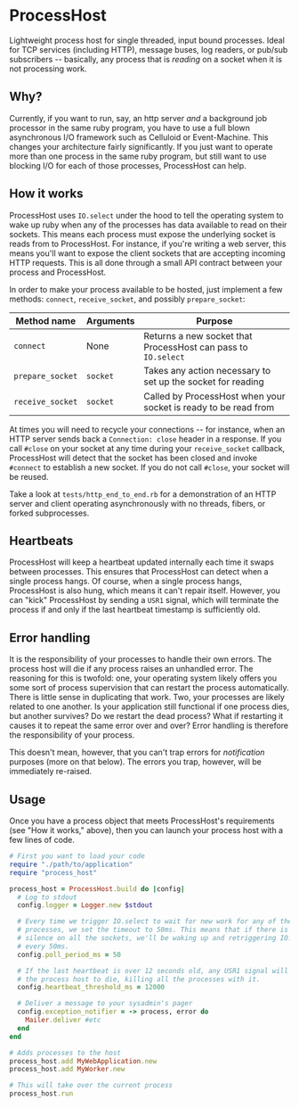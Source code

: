 # ProcessHost

Lightweight process host for single threaded, input bound processes. Ideal for TCP services (including HTTP), message buses, log readers, or pub/sub subscribers -- basically, any process that is *reading* on a socket when it is not processing work.

## Why?

Currently, if you want to run, say, an http server *and* a background job processor in the same ruby program, you have to use a full blown asynchronous I/O framework such as Celluloid or Event-Machine.  This changes your architecture fairly significantly.  If you just want to operate more than one process in the same ruby program, but still want to use blocking I/O for each of those processes, ProcessHost can help.

## How it works

ProcessHost uses `IO.select` under the hood to tell the operating system to wake up ruby when any of the processes has data available to read on their sockets. This means each process must expose the underlying socket is reads from to ProcessHost. For instance, if you're writing a web server, this means you'll want to expose the client sockets that are accepting incoming HTTP requests. This is all done through a small API contract between your process and ProcessHost.

In order to make your process available to be hosted, just implement a few methods: `connect`, `receive_socket`, and possibly `prepare_socket`:

| Method name      | Arguments | Purpose                                                         |
| ---------------- | --------- | --------------------------------------------------------------- |
| `connect`        | None      | Returns a new socket that ProcessHost can pass to `IO.select`   |
| `prepare_socket` | `socket`  | Takes any action necessary to set up the socket for reading     |
| `receive_socket` | `socket`  | Called by ProcessHost when your socket is ready to be read from |

At times you will need to recycle your connections -- for instance, when an HTTP server sends back a `Connection: close` header in a response. If you call `#close` on your socket at any time during your `receive_socket` callback, ProcessHost will detect that the socket has been closed and invoke `#connect` to establish a new socket. If you do not call `#close`, your socket will be reused.

Take a look at `tests/http_end_to_end.rb` for a demonstration of an HTTP server and client operating asynchronously with no threads, fibers, or forked subprocesses.

## Heartbeats

ProcessHost will keep a heartbeat updated internally each time it swaps between processes. This ensures that ProcessHost can detect when a single process hangs. Of course, when a single process hangs, ProcessHost is also hung, which means it can't repair itself. However, you can "kick" ProcessHost by sending a `USR1` signal, which will terminate the process if and only if the last heartbeat timestamp is sufficiently old.

## Error handling

It is the responsibility of your processes to handle their own errors. The process host will die if any process raises an unhandled error. The reasoning for this is twofold: one, your operating system likely offers you some sort of process supervision that can restart the process automatically. There is little sense in duplicating that work. Two, your processes are likely related to one another. Is your application still functional if one process dies, but another survives? Do we restart the dead process? What if restarting it causes it to repeat the same error over and over? Error handling is therefore the responsibility of your process.

This doesn't mean, however, that you can't trap errors for *notification* purposes (more on that below). The errors you trap, however, will be immediately re-raised.

## Usage

Once you have a process object that meets ProcessHost's requirements (see "How it works," above), then you can launch your process host with a few lines of code.

```ruby
# First you want to load your code
require "./path/to/application"
require "process_host"

process_host = ProcessHost.build do |config|
  # Log to stdout
  config.logger = Logger.new $stdout

  # Every time we trigger IO.select to wait for new work for any of the
  # processes, we set the timeout to 50ms. This means that if there is total
  # silence on all the sockets, we'll be waking up and retriggering IO.select
  # every 50ms.
  config.poll_period_ms = 50

  # If the last heartbeat is over 12 seconds old, any USR1 signal will cause
  # the process host to die, killing all the processes with it.
  config.heartbeat_threshold_ms = 12000

  # Deliver a message to your sysadmin's pager
  config.exception_notifier = -> process, error do
    Mailer.deliver #etc
  end
end

# Adds processes to the host
process_host.add MyWebApplication.new
process_host.add MyWorker.new

# This will take over the current process
process_host.run
```
